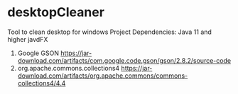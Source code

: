 # desktopCleaner
 Tool to clean desktop for windows
 Project Dependencies:
 Java 11 and higher
 javdFX
 1. Google GSON
 https://jar-download.com/artifacts/com.google.code.gson/gson/2.8.2/source-code
 2. org.apache.commons.collections4
 https://jar-download.com/artifacts/org.apache.commons/commons-collections4/4.4
 
